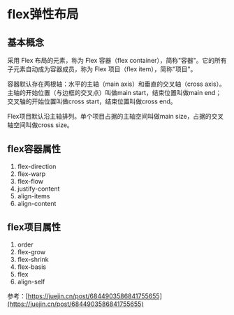 # flex弹性布局

## 基本概念

采用 Flex 布局的元素，称为 Flex 容器（flex container），简称"容器"。它的所有子元素自动成为容器成员，称为 Flex 项目（flex item），简称"项目"。

容器默认存在两根轴：水平的主轴（main axis）和垂直的交叉轴（cross axis）。主轴的开始位置（与边框的交叉点）叫做main start，结束位置叫做main end；交叉轴的开始位置叫做cross start，结束位置叫做cross end。

Flex项目默认沿主轴排列。单个项目占据的主轴空间叫做main size，占据的交叉轴空间叫做cross size。

## flex容器属性

1. flex-direction
2. flex-warp
3. flex-flow
4. justify-content
5. align-items
6. align-content

## flex项目属性
1. order
2. flex-grow
3. flex-shrink
4. flex-basis
5. flex
6. align-self

参考：[https://juejin.cn/post/6844903586841755655](https://juejin.cn/post/6844903586841755655)
